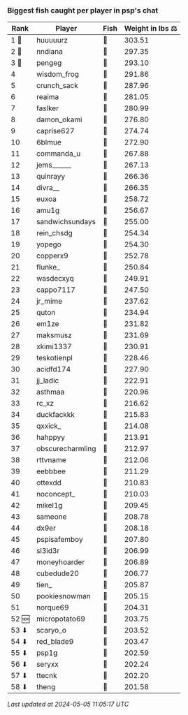 ### Biggest fish caught per player in psp's chat
| Rank | Player | Fish | Weight in lbs ⚖️ |
|------|--------|-----------|---------|
| 1 🥇  | huuuuurz | 🐳 | 303.51 |
| 2 🥈  | nndiana | 🐳 | 297.35 |
| 3 🥉  | pengeg | 🐳 | 293.10 |
| 4  | wisdom_frog | 🐳 | 291.86 |
| 5  | crunch_sack | 🐳 | 287.96 |
| 6  | reaima | 🐳 | 281.05 |
| 7  | faslker | 🐳 | 280.99 |
| 8  | damon_okami | 🐉 | 276.80 |
| 9  | caprise627 | 🐳 | 274.74 |
| 10  | 6blmue | 🐳 | 272.90 |
| 11  | commanda_u | 🐉 | 267.88 |
| 12  | jems______ | 🐳 | 267.13 |
| 13  | quinrayy | 🦕 | 266.36 |
| 14  | divra__ | 🐍 | 266.35 |
| 15  | euxoa | 🦑 | 258.72 |
| 16  | amu1g | 🦕 | 256.67 |
| 17  | sandwichsundays | 🦕 | 255.00 |
| 18  | rein_chsdg | 🐳 | 254.34 |
| 19  | yopego | 🐢 | 254.30 |
| 20  | copperx9 | 🦕 | 252.78 |
| 21  | flunke_ | 🐳 | 250.84 |
| 22  | wasdecxyq | 🐳 | 249.91 |
| 23  | cappo7117 | 🐉 | 247.50 |
| 24  | jr_mime | 🦕 | 237.62 |
| 25  | quton | 🐳 | 234.94 |
| 26  | em1ze | 🦕 | 231.82 |
| 27  | maksmusz | 🦕 | 231.69 |
| 28  | xkimi1337 | 🦕 | 230.91 |
| 29  | teskotienpl | 🐳 | 228.46 |
| 30  | acidfd174 | 🐍 | 227.90 |
| 31  | jj_ladic | 🐳 | 222.91 |
| 32  | asthmaa | 🐉 | 220.96 |
| 33  | rc_xz | 🐳 | 216.62 |
| 34  | duckfackkk | 🐳 | 215.83 |
| 35  | qxxick_ | 🐉 | 214.08 |
| 36  | hahppyy | 🐍 | 213.91 |
| 37  | obscurecharmling | 🦈 | 212.97 |
| 38  | rttvname | 🐳 | 212.06 |
| 39  | eebbbee | 🦕 | 211.29 |
| 40  | ottexdd | 🐉 | 210.83 |
| 41  | noconcept_ | 🐉 | 210.03 |
| 42  | mikel1g | 🐳 | 209.45 |
| 43  | sameone | 🐳 | 208.78 |
| 44  | dx9er | 🐉 | 208.18 |
| 45  | pspisafemboy | 🐳 | 207.80 |
| 46  | sl3id3r | 🐳 | 206.99 |
| 47  | moneyhoarder | 🦈 | 206.89 |
| 48  | cubedude20 | 🐉 | 206.77 |
| 49  | tien_ | 🐳 | 205.87 |
| 50  | pookiesnowman | 🐳 | 205.15 |
| 51  | norque69 | 🦈 | 204.31 |
| 52 🆕 | micropotato69 | 🦈 | 203.75 |
| 53 ⬇ | scaryo_o | 🦕 | 203.52 |
| 54 ⬇ | red_blade9 | 🦈 | 203.47 |
| 55 ⬇ | psp1g | 🦈 | 202.59 |
| 56 ⬇ | seryxx | 🐉 | 202.24 |
| 57 ⬇ | ttecnk | 🐉 | 202.20 |
| 58 ⬇ | theng | 🐳 | 201.58 |

_Last updated at 2024-05-05 11:05:17 UTC_